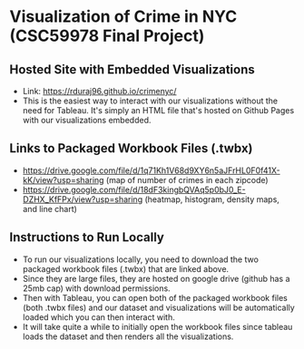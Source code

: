 # Visualization of Crime in NYC (CSC59978 Final Project)

## Hosted Site with Embedded Visualizations
 - Link: https://rduraj96.github.io/crimenyc/
 - This is the easiest way to interact with our visualizations without the need for Tableau. It's simply an HTML file that's hosted on Github Pages with our visualizations embedded. 
 
 ## Links to Packaged Workbook Files (.twbx)
 - https://drive.google.com/file/d/1q71Kh1V68d9XY6n5aJFrHL0F0f41X-kK/view?usp=sharing (map of number of crimes in each zipcode)
 - https://drive.google.com/file/d/18dF3kingbQVAq5p0bJ0_E-DZHX_KfFPx/view?usp=sharing (heatmap, histogram, density maps, and line chart)
 
 ## Instructions to Run Locally
 - To run our visualizations locally, you need to download the two packaged workbook files (.twbx) that are linked above.
 - Since they are large files, they are hosted on google drive (github has a 25mb cap) with download permissions.
 - Then with Tableau, you can open both of the packaged workbook files (both .twbx files) and our dataset and visualizations will be automatically loaded which you can then interact with.
 - It will take quite a while to initially open the workbook files since tableau loads the dataset and then renders all the visualizations.
